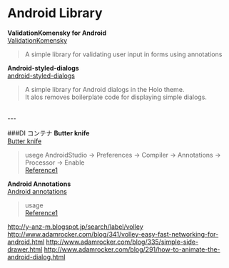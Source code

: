 # Android Library

**ValidationKomensky for Android**  
[ValidationKomensky](https://github.com/inmite/android-validation-komensky)  
>A simple library for validating user input in forms using annotations

  

**Android-styled-dialogs**  
[android-styled-dialogs](https://github.com/inmite/android-styled-dialogs)  
>A simple library for Android dialogs in the Holo theme.  
>It alos removes boilerplate code for displaying simple dialogs.

<br>
---

###DI コンテナ
**Butter knife**  
[Butter knife](http://jakewharton.github.io/butterknife/)  
> usege
> AndroidStudio → Preferences → Compiler → Annotations → Processor → Enable  
> [Reference1](http://hotchemi.hateblo.jp/entry/2013/12/15/202857)

**Android Annotations**  
[Android annotations](http://androidannotations.org/)  
> usage  
> [Reference1](http://blog.yohei.org/android-androidannotations-01/)  
> 


http://y-anz-m.blogspot.jp/search/label/volley
http://www.adamrocker.com/blog/341/volley-easy-fast-networking-for-android.html
http://www.adamrocker.com/blog/335/simple-side-drawer.html
http://www.adamrocker.com/blog/291/how-to-animate-the-android-dialog.html
